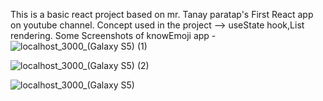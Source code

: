 This is a basic react project based on mr. Tanay paratap's First React app on youtube channel.
Concept used in the project --> useState hook,List rendering.
Some Screenshots of knowEmoji app -
![localhost_3000_(Galaxy S5) (1)](https://user-images.githubusercontent.com/87794668/126779398-bc93e37a-164a-4491-a73d-22c3f1ded57c.png)

![localhost_3000_(Galaxy S5) (2)](https://user-images.githubusercontent.com/87794668/126779464-a28fa387-f00b-4782-b2b3-d9c01bd5ffdd.png)

![localhost_3000_(Galaxy S5)](https://user-images.githubusercontent.com/87794668/126779483-ce6fa2f5-2524-4ae9-b634-946a324bc349.png)

